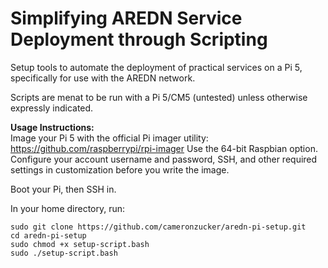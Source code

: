 # Simplifying AREDN Service Deployment through Scripting
Setup tools to automate the deployment of practical services on a Pi 5, specifically for use with the AREDN network.

Scripts are menat to be run with a Pi 5/CM5 (untested) unless otherwise expressly indicated.

**Usage Instructions:**<br>
Image your Pi 5 with the official Pi imager utility: https://github.com/raspberrypi/rpi-imager
Use the 64-bit Raspbian option. Configure your account username and password, SSH, and other required settings in customization before you write the image.

Boot your Pi, then SSH in.

In your home directory, run:
<br>
```
sudo git clone https://github.com/cameronzucker/aredn-pi-setup.git
cd aredn-pi-setup
sudo chmod +x setup-script.bash
sudo ./setup-script.bash
```
